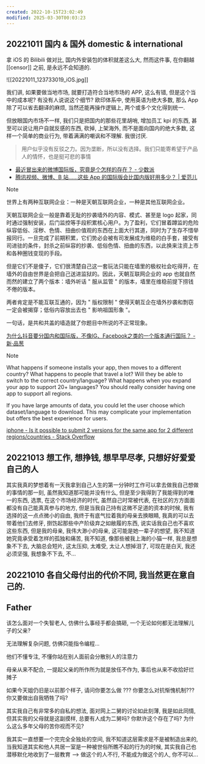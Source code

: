 ```yaml
---
created: 2022-10-15T23:02:49
modified: 2025-03-30T00:03:23
---
```


## 20221011 国内 & 国外 domestic & international

拿 iOS 的 Bilibili 做对比, 国内外安装包的体积就差这么大, 然而这件事, 在你翻越 [[censor]] 之前, 是永远不会知道的.

![[20221011_123733019_iOS.jpg]]

我们讲, 如果要做当地市场, 就要打造符合当地市场的 APP, 这么有错, 但是这个当中的成本呢? 有没有人说说这个细节? 欧印体系中, 使用英语为绝大多数, 那么 App 除了可以省去翻译的麻烦, 当然还能再操作逻辑上, 两个或多个文化得到统一.

但放眼国内市场不一样, 我们只是把国内的那些花里胡哨, 增加员工 kpi 的东西, 甚至可以说让用户自就反感的东西, 砍掉, 上架海外, 而不是面向国内的绝大多数, 这样一个简单的商业行为, 带着满满的嘲讽和不理解. 我很讨厌.

> 用户似乎没有反驳之力。因为垄断，所以没有选择。我们只能寄希望于产品人的情怀，也是挺可悲的事情

  - [最近冒出来的微博国际版，究竟是个怎样的存在？ - 少数派](https://sspai.com/post/38421)
  - [腾讯视频、微博、B 站……这些 App 的国际版会比国内版好用多少？ | 爱范儿](https://www.ifanr.com/app/1284742)

> [!NOTE]
> 世界上有两种互联网企业：一种是天朝互联网企业，一种是其他互联网企业。
>
> 天朝互联网企业一般是靠着无耻的抄袭墙外的内容、模式、甚至是 logo 起家，同时通过强制安装，后门监控等手段积累核心用户。为了盈利，它们冒着蹲监的危险纵容低俗、淫秽、色情、扭曲价值观的东西在上面大行其道，同时为了生存不惜举报同行。一旦完成了前期积累，它们势必会被有司发展成为维稳的白手套，接受有司进驻的条件，封杀之前纵容的抄袭、低俗色情、扭曲的东西，以此换来注资上市和各种圈钱变现的手段。
>
> 但是它们不是傻子，它们很清楚自己这一套玩法只能在墙里的极权社会吃得开，在墙外的自由世界是会把自己送进监狱的。因此，天朝互联网企业的 app 也就自然而然的建立了两个版本：墙外听话 " 服从监管 " 的版本，墙里在维稳前提下捞钱不倦的版本。
>
> 两者肯定是不能互联互通的，因为 " 版权限制 " 使得天朝互企在墙外抄袭和剽窃一定会被揭穿；低俗内容放出去也 " 影响祖国形象 "。
>
> 一句话，是共和共盖的墙造就了你题目中所说的不正常现象。
>
> [为什么抖音要分国内和国际版，不像IG、Facebook之类的一个版本通行国际？ - 新·品葱](https://pincong.rocks/question/1813)

> [!NOTE]
> What happens if someone installs your app, then moves to a different country? What happens to people that travel a lot? Will they be able to switch to the correct country/language? What happens when you expand your app to support 20+ languages? You should really consider having one app to support all regions.
>
> If you have large amounts of data, you could let the user choose which dataset/language to download. This may complicate your implementation but offers the best experience for users.
>
> [iphone - Is it possible to submit 2 versions for the same app for 2 different regions/countries - Stack Overflow](https://stackoverflow.com/questions/15970979/is-it-possible-to-submit-2-versions-for-the-same-app-for-2-different-regions-cou)

## 20221013 想工作, 想挣钱, 想早早尽孝, 只想好好爱**爱自己的人**

其实我真的梦想着有一天我拿到自己人生的第一分钟时工作可以拿去做我自己想做的事情的那一刻, 虽然我知道那可能并没有什么, 但是至少我得到了我能得到的唯一的东西, 选票, 在这个市场经济的时代, 虽然自己时常被代表, 在社区的方方面面都没有自己能真真参与的地方, 但是当我自己持有这微不足道的资本的时候, 我有选择的这一点点微小的自由, 我终于有底气拉着我的母亲去换眼睛, 我真的可以去带着他们去修牙, 捯饬起那些中产阶级弃之如敝履的东西, 说实话我自己也不喜欢这些东西, 但是我的母亲, 我伟大渺小的母亲, 这可能是她一辈子的想望, 我不知道她究竟承受着怎样的孤独和痛苦, 我不知道, 像那些被我上海的小猫一样, 我总是想象不下去, 大脑总会短片, 这太压抑, 太难受, 太让人想掉泪了, 可现在是白天, 我还必须坚强, 我想象不下去, 不...

## 20221010 各自父母付出的代价不同, 我当然更在意自己的.
## Father

该怎么面对一个失智老人, 仿佛什么事经手都会搞砸, 一个无论如何都无法理解儿子的父亲?

无法理解复杂问题, 仿佛只能指令编程...

他们不懂专注, 不懂你站在别人面前会分散别人的注意力

母亲从来不配合, 一提起父亲的所作所为就是放任不作为, 事后也从来不收拾好烂摊子

如果今天姐仍旧是以前那个样子, 请问你要怎么做 ??? 你要怎么对抗惭愧机制??? 你又要做出自我牺牲了吗?

其实我自己有非常多的自私的想法, 面对网上二舅的讨论如此刻薄, 我是如此同情, 但其实我的父母就是这副摸样, 总要有人成为二舅吗? 你默许这个存在了吗? 为什么这么多年父母的苦你视而不见?

我其实一直想要一个完完全全独处的空间, 我不知道这层需求是不是被制造出来的, 当我知道其实和他人共居一室是一种被世俗所瞧不起的行为的时候, 其实我自己也潜移默化地收到了一层教育 --> 做这个的人不行, 不能成为做这个的人, 你不可以...
